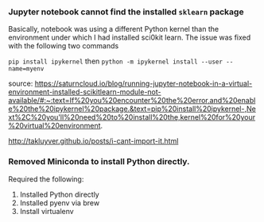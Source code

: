 
### Jupyter notebook cannot find the installed `sklearn` package
Basically, notebook was using a different Python kernel than the environment under which I had installed sci0kit learn. The issue was fixed with the following two commands 

`pip install ipykernel` then `python -m ipykernel install --user --name=myenv`

source: 
https://saturncloud.io/blog/running-jupyter-notebook-in-a-virtual-environment-installed-scikitlearn-module-not-available/#:~:text=If%20you%20encounter%20the%20error,and%20enable%20the%20ipykernel%20package.&text=pip%20install%20ipykernel-,Next%2C%20you'll%20need%20to%20install%20the,kernel%20for%20your%20virtual%20environment.

http://takluyver.github.io/posts/i-cant-import-it.html

### Removed Miniconda to install Python directly. 
Required the following:
1. Installed Python directly
2. Installed pyenv via brew
4. Install virtualenv
   
